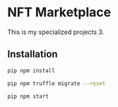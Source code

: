 # NFT Marketplace

This is my specialized projects 3.

## Installation

```bash
pip npm install
```

```bash
pip npm truffle migrate --reset
```

```bash
pip npm start
```
